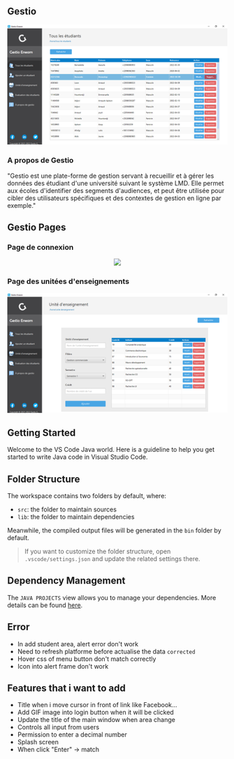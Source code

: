 ## Gestio

<p align="center"><a href="" target="_blank"><img src="https://github.com/ArnaudAploon/Gestio/blob/main/src/assets/readme/img/Gestio%20Eneam%2026_05_2022%2023_51_15.png?raw=true"></a></p>

### A propos de Gestio

"Gestio est une plate-forme de gestion servant à recueillir et à gérer les données des étudiant d'une université suivant le système LMD. Elle permet aux écoles d'identifier des segments d'audiences, et peut être utilisée pour cibler des utilisateurs spécifiques et des contextes de gestion en ligne par exemple."

## Gestio Pages

### Page de connexion

<p align="center"><a href="" target="_blank"><img src="https://github.com/ArnaudAploon/Gestio/blob/main/src/assets/readme/img/Connexion%20%C3%A0%20Gestio%20Eneam%2027_05_2022%2000_19_42.png?raw=true"></a></p>

### Page des unitées d'enseignements

<p align="center"><a href="" target="_blank"><img src="https://github.com/ArnaudAploon/Gestio/blob/main/src/assets/readme/img/Gestio%20Eneam%2026_05_2022%2023_51_29.png?raw=true"></a></p>

## Getting Started

Welcome to the VS Code Java world. Here is a guideline to help you get started to write Java code in Visual Studio Code.

## Folder Structure

The workspace contains two folders by default, where:

- `src`: the folder to maintain sources
- `lib`: the folder to maintain dependencies

Meanwhile, the compiled output files will be generated in the `bin` folder by default.

> If you want to customize the folder structure, open `.vscode/settings.json` and update the related settings there.

## Dependency Management

The `JAVA PROJECTS` view allows you to manage your dependencies. More details can be found [here](https://github.com/microsoft/vscode-java-dependency#manage-dependencies).

## Error

- In add student area, alert error don't work
- Need to refresh platforme before actualise the data `corrected`
- Hover css of menu button don't match correctly
- Icon into alert frame don't work

## Features that i want to add

- Title when i move cursor in front of link like Facebook...
- Add GIF image into login button when it will be clicked
- Update the title of the main window when area change
- Controls all input from users
- Permission to enter a decimal number
- Splash screen
- When click "Enter" -> match
